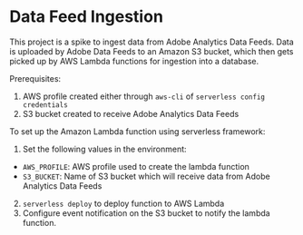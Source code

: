 # Data Feed Ingestion

This project is a spike to ingest data from Adobe Analytics Data Feeds. Data is uploaded by Adobe Data Feeds to an Amazon S3 bucket, which then gets picked up by AWS Lambda functions for ingestion into a database.

Prerequisites:
1. AWS profile created either through `aws-cli` of `serverless config credentials`
2. S3 bucket created to receive Adobe Analytics Data Feeds

To set up the Amazon Lambda function using serverless framework:
1. Set the following values in the environment:
  - `AWS_PROFILE`: AWS profile used to create the lambda function
  - `S3_BUCKET`: Name of S3 bucket which will receive data from Adobe Analytics Data Feeds
2. `serverless deploy` to deploy function to AWS Lambda
3. Configure event notification on the S3 bucket to notify the lambda function.
